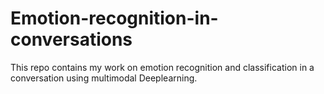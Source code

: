 # Emotion-recognition-in-conversations
This repo contains my work on emotion recognition and classification in a conversation using multimodal Deeplearning.
